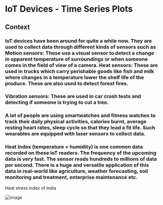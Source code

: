# IoT Devices - Time Series Plots


## Context

### IoT devices have been around for quite a while now. They are used to collect data through different kinds of sensors such as Motion sensors: These use a visual sensor to detect a change in apparent temperature of surroundings or when someone comes in the field of view of a camera. Heat sensors: These are used in trucks which carry perishable goods like fish and milk where changes in a temperature lower the shelf life of the produce. These are also used to detect forest fires.

### Vibration sensors: These are used in car crash tests and detecting if someone is trying to cut a tree.

### A lot of people are using smartwatches and fitness watches to track their daily physical activities, calories burnt, average resting heart rates, sleep cycle so that they lead a fit life. Such wearables are equipped with laser sensors to collect data.

### Heat Index (temperature + humidity) is one common data recorded on these IoT readers. The frequency of the upcoming data is very fast. The sensor reads hundreds to millions of data per second. There is a huge and versatile application of this data in real-world like agriculture, weather forecasting, soil monitoring and treatment, enterprise maintenance etc.

Heat stress index of India

![image](https://user-images.githubusercontent.com/78560363/230477120-90c85909-04e9-4c31-8342-9879789bdc32.png)
